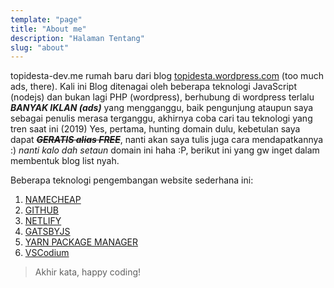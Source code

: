 ```yaml
---
template: "page"
title: "About me"
description: "Halaman Tentang"
slug: "about"
---
```


topidesta-dev.me rumah baru dari blog 
<a href="#"> topidesta.wordpress.com</a> (too much ads, there).
Kali ini Blog ditenagai oleh beberapa teknologi JavaScript (nodejs) dan bukan lagi PHP (wordpress), berhubung di wordpress terlalu
***BANYAK IKLAN (ads)*** yang mengganggu, baik pengunjung ataupun saya sebagai penulis merasa terganggu, akhirnya coba cari tau teknologi yang tren saat ini (2019)
Yes, pertama, hunting domain dulu, kebetulan saya dapat ~~***GERATIS alias FREE***~~, nanti akan saya tulis juga cara mendapatkannya :) *nanti kalo dah setaun* domain ini haha :P, berikut ini 
yang gw inget dalam membentuk blog list nyah.

Beberapa teknologi pengembangan website sederhana ini:

1. [NAMECHEAP](http://go.topidesta-dev.me/jP9Lo6)
2. [GITHUB](http://go.topidesta-dev.me/9BGKu3)
3. [NETLIFY](http://go.topidesta-dev.me/XScr7e)
4. [GATSBYJS](http://go.topidesta-dev.me/cQiLUP)
5. [YARN PACKAGE MANAGER](http://go.topidesta-dev.me/5PgA5j)
6. [VSCodium](http://go.topidesta-dev.me/MLESYI)

> Akhir kata, happy coding!
